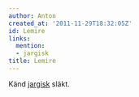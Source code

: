 ```yaml
---
author: Anton
created_at: '2011-11-29T18:32:05Z'
id: Lemire
links:
  mention:
  - jargisk
title: Lemire
---
```


Känd [jargisk] släkt.

  [jargisk]: jargisk
